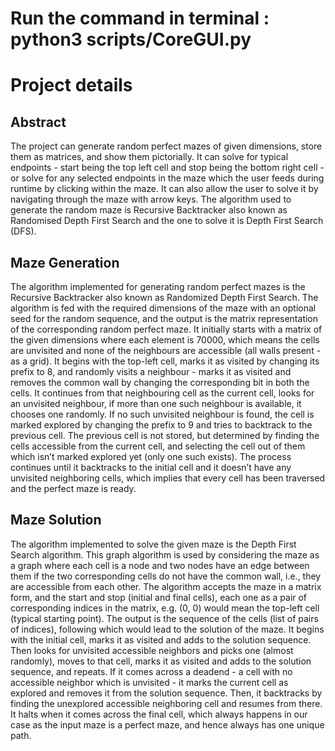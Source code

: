 # Run the command in terminal : python3 scripts/CoreGUI.py

# Project details 

 ## Abstract 

The project can generate random perfect mazes of given dimensions, store them as matrices, and show them pictorially. It can solve for typical endpoints - start being the top left cell and stop being the bottom right cell - or solve for any selected endpoints in the maze which the user feeds during runtime by clicking within the maze. It can also allow the user to solve it by navigating through the maze with arrow keys. The algorithm used to generate the random maze is Recursive Backtracker also known as Randomised Depth First Search and the one to solve it is Depth First Search (DFS).

## Maze Generation ##
The algorithm implemented for generating random perfect mazes is the Recursive Backtracker also known as Randomized Depth First Search. The algorithm is fed with the required dimensions of the maze with an optional seed for the random sequence, and the output is the matrix representation of the corresponding random perfect maze. It initially starts with a matrix of the given dimensions where each element is 70000, which means the cells are unvisited and none of the neighbours are accessible (all walls present - as a grid). It begins with the top-left cell, marks it as visited by changing its prefix to 8, and randomly visits a neighbour - marks it as visited and removes the common wall by changing the corresponding bit in both the cells. It continues from that neighbouring cell as the current cell, looks for an unvisited neighbour, if more than one such neighbour is available, it chooses one randomly. If no such unvisited neighbour is found, the cell is marked explored by changing the prefix to 9 and tries to backtrack to the previous cell. The previous cell is not stored, but determined by finding the cells accessible from the current cell, and selecting the cell out of them which isn’t marked explored yet (only one such exists). The process continues until it backtracks to the initial cell and it doesn’t have any unvisited neighboring cells, which implies that every cell has been traversed and the perfect maze is ready.

## Maze Solution 
The algorithm implemented to solve the given maze is the Depth First Search algorithm. This graph algorithm is used by considering the maze as a graph where each cell is a node and two nodes have an edge between them if the two corresponding cells do not have the common wall, i.e., they are accessible from each other. The algorithm accepts the maze in a matrix form, and the start and stop (initial and final cells), each one as a pair of corresponding indices in the matrix, e.g. (0, 0) would mean the top-left cell (typical starting point). The output is the sequence of the cells (list of pairs of indices), following which would lead to the solution of the maze. It begins with the initial cell, marks it as visited and adds to the solution sequence. Then looks for unvisited accessible neighbors and picks one (almost randomly), moves to that cell, marks it as visited and adds to the solution sequence, and repeats. If it comes across a deadend - a cell with no accessible neighbor which is unvisited - it marks the current cell as explored and removes it from the solution sequence. Then, it backtracks by finding the unexplored accessible neighboring cell and resumes from there. It halts when it comes across the final cell, which always happens in our case as the input maze is a perfect maze, and hence always has one unique path.
